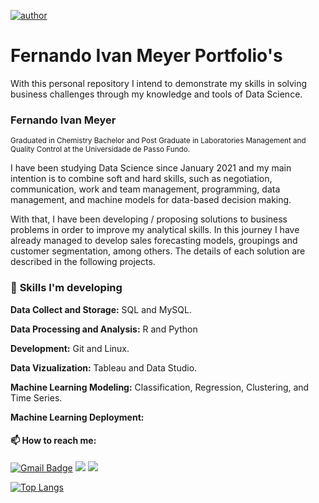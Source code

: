 [![author](https://img.shields.io/badge/Author-Fernando__Ivan__Meyer-orange)](https://linkedin.com/in/fernando-ivan-meyer/)
# Fernando Ivan Meyer Portfolio's

With this personal repository I intend to demonstrate my skills in solving business challenges through my knowledge and tools of Data Science.

### Fernando Ivan Meyer
<sub>Graduated in Chemistry Bachelor and Post Graduate in Laboratories Management and Quality Control at the Universidade de Passo Fundo.</sub>

I have been studying Data Science since January 2021 and my main intention is to combine soft and hard skills, such as negotiation, communication, work and team management, programming, data management, and machine models for data-based decision making.

With that, I have been developing / proposing solutions to business problems in order to improve my analytical skills. In this journey I have already managed to develop sales forecasting models, groupings and customer segmentation, among others. The details of each solution are described in the following projects.

### 🎯 **Skills I'm developing**

**Data Collect and Storage:** SQL and MySQL.

**Data Processing and Analysis:** R and Python

**Development:** Git and Linux. 

**Data Vizualization:** Tableau and Data Studio.

**Machine Learning Modeling:** Classification, Regression, Clustering, and Time Series. 

**Machine Learning Deployment:** 


#### 📫 How to reach me:
[![Gmail Badge](https://img.shields.io/badge/Gmail-D14836?style=for-the-badge&logo=gmail&logoColor=white&link=mailto:rsoliveira.c@gmail.com)](mailto:f.ivanmeyer@gmail.com) 
[<img src="https://img.shields.io/badge/linkedin-%230077B5.svg?&style=for-the-badge&logo=linkedin&logoColor=white" />](https://www.linkedin.com/in/fernando-ivan-meyer/) 
[<img src = "https://img.shields.io/badge/instagram-%23E4405F.svg?&style=for-the-badge&logo=instagram&logoColor=white">](https://www.instagram.com/fivmeyer/) 


[![Top Langs](https://github-readme-stats.vercel.app/api/top-langs/?username=FivMeyer&layout=compact)](https://github.comFivMeyer/github-readme-stats)<!-- insert stats from profile -->

<!--
**FivMeyer/FivMeyer** is a ✨ _special_ ✨ repository because its `README.md` (this file) appears on your GitHub profile.



Here are some ideas to get you started:

- 🔭 I’m currently working on ...
- 🌱 I’m currently learning ...
- 👯 I’m looking to collaborate on ...
- 🤔 I’m looking for help with ...
- 💬 Ask me about ...
- 📫 How to reach me: ...
- 😄 Pronouns: ...
- ⚡ Fun fact: ...
-->
